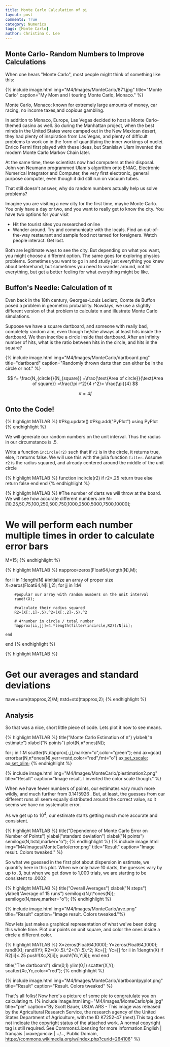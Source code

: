 ```yaml
---
title: Monte Carlo Calculation of pi
layout: post
comments: True
category: Numerics
tags: [Monte Carlo]
author: Christina C. Lee
---
```


## Monte Carlo- Random Numbers to Improve Calculations

When one hears "Monte Carlo", most people might think of something like this:

{% include image.html img="M4/Images/MonteCarlo/871.jpg" title="Monte Carlo" caption="My Mom and I touring Monte Carlo, Monaco." %}

Monte Carlo, Monaco: known for extremely large amounts of money, car racing, no income taxes,and copious gambling.

In addition to Monaco, Europe, Las Vegas decided to host a Monte Carlo-themed casino as well.  So during the Manhattan project, when the best minds in the United States were camped out in the New Mexican desert, they had plenty of inspiration from Las Vegas, and plenty of difficult problems to work on in the form of quantifying the inner workings of nuclei.  Enrico Fermi first played with these ideas, but Stanislaw Ulam invented the modern Monte Carlo Markov Chain later.

At the same time, these scientists now had computers at their disposal.  John von Neumann programmed Ulam's algorithm onto ENIAC, Electronic Numerical Integrator and Computer, the very first electronic, general purpose computer, even though it did still run on vacuum tubes.

That still doesn't answer, why do random numbers actually help us solve problems?

Imagine you are visiting a new city for the first time, maybe Monte Carlo. You only have a day or two, and you want to really get to know the city.  You have two options for your visit

* Hit the tourist sites you researched online
* Wander around.  Try and communicate with the locals.  Find an out-of-the-way restaurant and sample food not tamed for foreigners.  Watch people interact.  Get lost.

Both are legitimate ways to see the city.  But depending on what you want, you might choose a different option.  The same goes for exploring physics problems.  Sometimes you want to go in and study just everything you knew about beforehand, but sometimes you need to wander around, not hit everything, but get a better feeling for what everything might be like.

## Buffon's Needle: Calculation of π
Even back in the 18th century, Georges-Louis Leclerc, Comte de Buffon posed a problem in geometric probability.  Nowdays, we use a slightly different version of that problem to calculate π and illustrate Monte Carlo simulations.

Suppose we have a square dartboard, and someone with really bad, completely random aim, even though he/she always at least hits inside the dartboard.  We then inscribe a circle inside that dartboard. After an infinity number of hits, what is the ratio between hits in the circle, and hits in the square?

{% include image.html img="M4/Images/MonteCarlo/dartboard.png" title="dartboard" caption="Randomly thrown darts than can either be in the circle or not." %}


$$
f= \frac{N_{circle}}{N_{square}} =\frac{\text{Area of circle}}{\text{Area of square}} =\frac{\pi r^2}{4 r^2}= \frac{\pi}{4}
$$

$$
    \pi = 4 f
$$

## Onto the Code!


{% highlight MATLAB %}
#Pkg.update()
#Pkg.add("PyPlot")
using PyPlot
{% endhighlight %}

We will generate our random numbers on the unit interval.  Thus the radius in our circumstance is $.5$.

 Write a function `incircle(r2)` such that if `r2` is in the circle, it returns true, else, it returns false.  We will use this with the julia function `filter`.  Assume `r2` is the radius squared, and already centered around the middle of the unit circle


{% highlight MATLAB %}
function incircle(r2)
    if r2<.25
        return true
    else
        return false
    end
end
{% endhighlight %}



{% highlight MATLAB %}
#The number of darts we will throw at the board.  We will see how accurate different numbers are
N=[10,25,50,75,100,250,500,750,1000,2500,5000,7500,10000];
# We will perform each number multiple times in order to calculate error bars
M=15;
{% endhighlight %}


{% highlight MATLAB %}
πapprox=zeros(Float64,length(N),M);

for ii in 1:length(N)
    #initialize an array of proper size
    X=zeros(Float64,N[ii],2);
    for jj in 1:M

        #popular our array with random numbers on the unit interval
        rand!(X);

        #calculate their radius squared
        R2=(X[:,1]-.5).^2+(X[:,2]-.5).^2

        # 4*number in circle / total number
        πapprox[ii,jj]=4.*length(filter(incircle,R2))/N[ii];

    end
end
{% endhighlight %}


{% highlight MATLAB %}
# Get our averages and standard deviations
πave=sum(πapprox,2)/M;
πstd=std(πapprox,2);
{% endhighlight %}

## Analysis

So that was a nice, short little piece of code.  Lets plot it now to see means.


{% highlight MATLAB %}
title("Monte Carlo Estimation of π")
ylabel("π estimate")
xlabel("N points")
plot(N,π*ones(N));

for j in 1:M
    scatter(N,πapprox[:,j],marker="o",color="green");
end
ax=gca()
errorbar(N,π*ones(N),yerr=πstd,color="red",fmt="o")
ax[:set_xscale]("log");
ax[:set_xlim]([5,5*10^4]);
{% endhighlight %}

{% include image.html img="M4/Images/MonteCarlo/piestimation2.png" title="Result" caption="Image result.  I inverted the color scale though." %}


When we have fewer numbers of points, our estimates vary much more wildly, and much further from 3.1415926 .
But, at least, the guesses from our different runs all seem equally distributed around the correct value, so it seems we have no systematic error.

As we get up to $10^4$, our estimate starts getting much more accurate and consistent.


{% highlight MATLAB %}
title("Dependence of Monte Carlo Error on Number of Points")
ylabel("standard deviation")
xlabel("N points")
semilogx(N,πstd,marker="o");
{% endhighlight %}
{% include image.html img="M4/Images/MonteCarlo/error.png" title="Result" caption="Image result. Colors tweaked." %}


So what we guessed in the first plot about dispersion in estimate, we quantify here in this plot.  When we only have 10 darts, the guesses vary by up to .3, but when we get down to 1,000 trials, we are starting to be consistent to .0002


{% highlight MATLAB %}
title("Overall Averages")
xlabel("N steps")
ylabel("Average of 15 runs")
semilogx(N,π*ones(N));
semilogx(N,πave,marker="o");
{% endhighlight %}

{% include image.html img="M4/Images/MonteCarlo/ave.png" title="Result" caption="Image result. Colors tweaked."%}


Now lets just make a graphical representation of what we've been doing this whole time.  Plot our points on unit square, and color the ones inside a circle a different color.


{% highlight MATLAB %}
X=zeros(Float64,1000);
Y=zeros(Float64,1000);
rand!(X);
rand!(Y);
R2=(X-.5).^2+(Y-.5).^2;
Xc=[];
Yc=[]
for ii in 1:length(X)
    if R2[ii]<.25
        push!(Xc,X[ii]);
        push!(Yc,Y[ii]);
    end
end

title("The dartboard")
xlim(0,1)
ylim(0,1)
scatter(X,Y);
scatter(Xc,Yc,color="red");
{% endhighlight %}

{% include image.html img="M4/Images/MonteCarlo/dartboardpyplot.png" title="Result" caption="Result. Colors tweaked" %}


That's all folks!
Now here's a picture of some pie to congratulate you on calculating π.
{% include image.html img="M4/Images/MonteCarlo/pie.jpg" title="pie" caption="By Scott Bauer, USDA ARS - This image was released by the Agricultural Research Service, the research agency of the United States Department of Agriculture, with the ID K7252-47 (next).This tag does not indicate the copyright status of the attached work. A normal copyright tag is still required. See Commons:Licensing for more information.English | français | македонски | +/−, Public Domain, https://commons.wikimedia.org/w/index.php?curid=264106" %}
